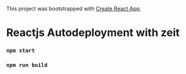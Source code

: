This project was bootstrapped with [Create React App](https://github.com/facebook/create-react-app).

# Reactjs Autodeployment with zeit

### `npm start`

### `npm run build`
